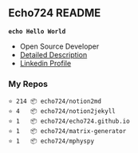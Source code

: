 ## Echo724 README

<code>**echo Hello World**</code>


- Open Source Developer
- [Detailed Description](https://www.notion.so/echo724/Eunchan-Cho-Software-Developer-0e07602f35144f2c958fb3f233013de2)
- [Linkedin Profile](https://www.linkedin.com/in/eunchan-cho-382001184)

### My Repos
```
⭐️ 214 📦 echo724/notion2md
⭐️ 4   📦 echo724/notion2jekyll
⭐️ 1   📦 echo724/echo724.github.io
⭐️ 1   📦 echo724/matrix-generator
⭐️ 1   📦 echo724/mphyspy
```
